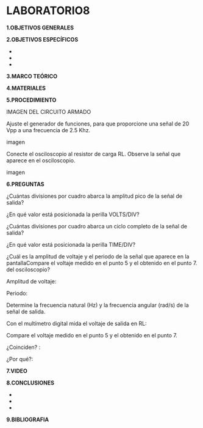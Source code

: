 # LABORATORIO8

**1.OBJETIVOS GENERALES**

**2.OBJETIVOS ESPECÍFICOS**

-

-

-

**3.MARCO TEÓRICO**

**4.MATERIALES**


**5.PROCEDIMIENTO**

IMAGEN DEL CIRCUITO ARMADO 

Ajuste el generador de funciones, para que proporcione una señal de 20 Vpp a
una frecuencia de 2.5 Khz.

imagen 

Conecte el osciloscopio al resistor de carga RL. Observe la señal que aparece en
el osciloscopio.

imagen 

**6.PREGUNTAS**

¿Cuántas divisiones por cuadro abarca la amplitud pico de la señal de salida?



¿En qué valor está posicionada la perilla VOLTS/DIV?



¿Cuántas divisiones por cuadro abarca un ciclo completo de la señal de salida?



¿En qué valor está posicionada la perilla TIME/DIV?



¿Cuál es la amplitud de voltaje y el periodo de la señal que aparece en la pantallaCompare el voltaje medido en el punto 5 y el obtenido en el punto 7.
del osciloscopio?

Amplitud de voltaje:

Periodo:

Determine la frecuencia natural (Hz) y la frecuencia angular (rad/s) de la señal de
salida.



Con el multímetro digital mida el voltaje de salida en RL:


Compare el voltaje medido en el punto 5 y el obtenido en el punto 7.

¿Coinciden? :

¿Por qué?:


**7.VIDEO**



**8.CONCLUSIONES**

-

-

-

**9.BIBLIOGRAFIA**



















